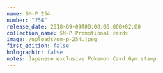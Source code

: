 ```yaml
---
name: SM-P 254
number: "254"
release_date: 2018-09-09T00:00:00.000+02:00
collection_name: SM-P Promotional cards
image: /uploads/sm-p-254.jpeg
first_edition: false
holographic: false
notes: Japanese exclusive Pokemon Card Gym stamp
---
```

